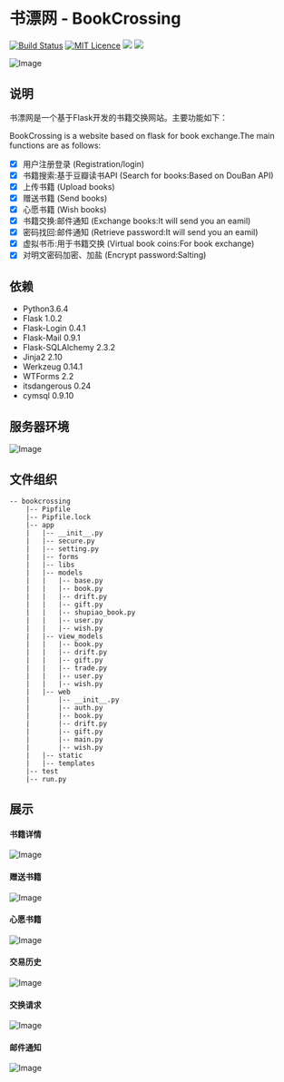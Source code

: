 # 书漂网 - BookCrossing
[![Build Status](https://travis-ci.org/mtianyan/hexoBlog-Github.svg?branch=master)](https://travis-ci.org/mtianyan/hexoBlog-Github)
[![MIT Licence](https://badges.frapsoft.com/os/mit/mit.svg?v=103)](https://opensource.org/licenses/mit-license.php)
![](https://img.shields.io/badge/language-python-orange.svg)
![](https://img.shields.io/cocoapods/dt/AFNetworking.svg) 

![Image](img/index.PNG)
## 说明
书漂网是一个基于Flask开发的书籍交换网站。主要功能如下：  

BookCrossing is a website based on flask for book exchange.The main functions are as follows:  

- [x] 用户注册登录             (Registration/login)
- [x] 书籍搜索:基于豆瓣读书API  (Search for books:Based on DouBan API)
- [x] 上传书籍                 (Upload books)
- [x] 赠送书籍                 (Send books)
- [x] 心愿书籍                 (Wish books)
- [x] 书籍交换:邮件通知         (Exchange books:It will send you an eamil)
- [x] 密码找回:邮件通知         (Retrieve password:It will send you an eamil)
- [x] 虚拟书币:用于书籍交换     (Virtual book coins:For book exchange)
- [x] 对明文密码加密、加盐       (Encrypt password:Salting)

## 依赖
* Python3.6.4
* Flask 1.0.2
* Flask-Login 0.4.1
* Flask-Mail 0.9.1
* Flask-SQLAlchemy 2.3.2
* Jinja2 2.10
* Werkzeug 0.14.1
* WTForms 2.2
* itsdangerous 0.24
* cymsql 0.9.10



## 服务器环境
![Image](img/server.PNG)

## 文件组织
```
-- bookcrossing
    |-- Pipfile
    |-- Pipfile.lock
    |-- app
    |   |-- __init__.py
    |   |-- secure.py
    |   |-- setting.py
    |   |-- forms
    |   |-- libs
    |   |-- models
    |   |   |-- base.py
    |   |   |-- book.py
    |   |   |-- drift.py
    |   |   |-- gift.py
    |   |   |-- shupiao_book.py
    |   |   |-- user.py
    |   |   |-- wish.py
    |   |-- view_models
    |   |   |-- book.py
    |   |   |-- drift.py
    |   |   |-- gift.py
    |   |   |-- trade.py
    |   |   |-- user.py
    |   |   |-- wish.py
    |   |-- web
    |       |-- __init__.py
    |       |-- auth.py
    |       |-- book.py
    |       |-- drift.py
    |       |-- gift.py
    |       |-- main.py
    |       |-- wish.py
    |   |-- static
    |   |-- templates
    |-- test
    |-- run.py
```

##  展示
#### 书籍详情
![Image](img/detail.PNG)
#### 赠送书籍 
![Image](img/gift.PNG)
#### 心愿书籍
![Image](img/wish.PNG)
#### 交易历史 
![Image](img/history.PNG)
#### 交换请求
![Image](img/request.PNG)
#### 邮件通知
![Image](img/email.PNG)






